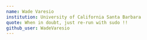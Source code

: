 ```yaml
---
name: Wade Varesio
institution: University of California Santa Barbara
quote: When in doubt, just re-run with sudo !!
github_user: WadeVaresio
---
```

